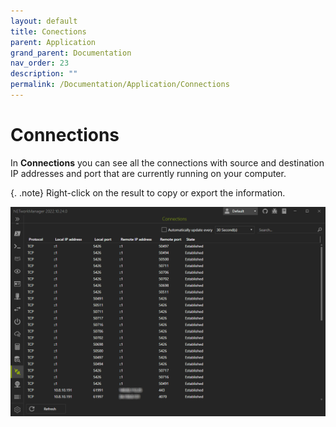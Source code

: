 ```yaml
---
layout: default
title: Conections
parent: Application
grand_parent: Documentation
nav_order: 23
description: ""
permalink: /Documentation/Application/Connections
---
```


# Connections

In **Connections** you can see all the connections with source and destination IP addresses and port that are currently running on your computer.

{. .note}
Right-click on the result to copy or export the information.

![Connections](23_Connections.png)

